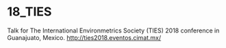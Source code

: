 # 18_TIES
Talk for The International Environmetrics Society (TIES) 2018 conference
in Guanajuato, Mexico. http://ties2018.eventos.cimat.mx/

